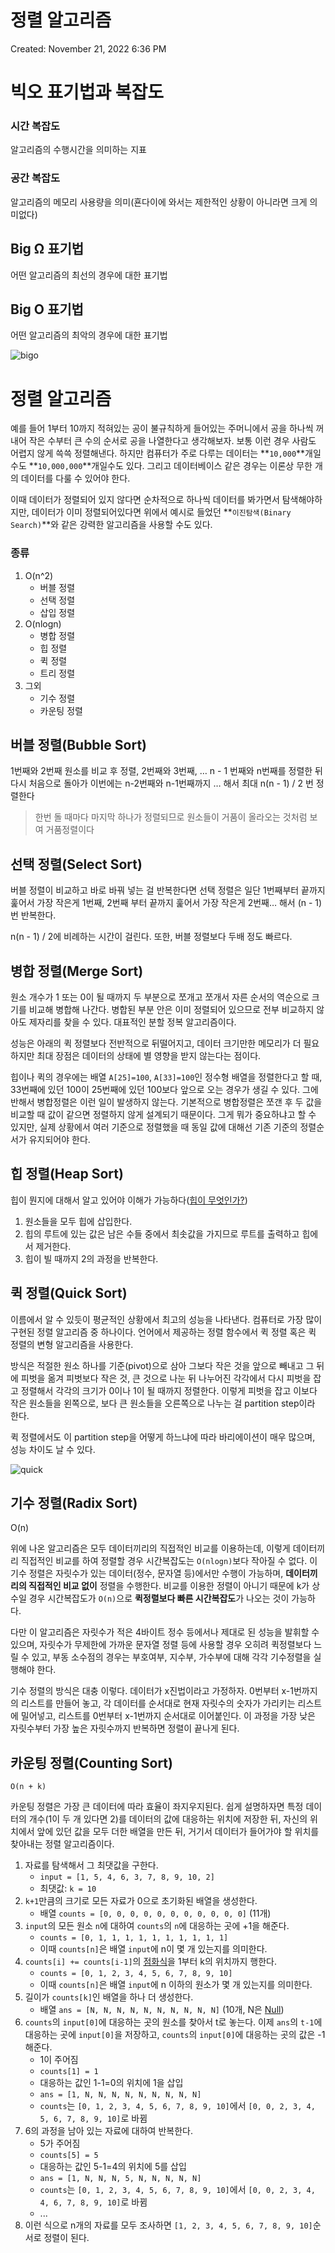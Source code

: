 # 정렬 알고리즘

Created: November 21, 2022 6:36 PM

# 빅오 표기법과 복잡도

### 시간 복잡도

알고리즘의 수행시간을 의미하는 지표

### 공간 복잡도

알고리즘의 메모리 사용량을 의미(횬다이에 와서는 제한적인 상황이 아니라면 크게 의미없다)

## Big **Ω 표기법**

어떤 알고리즘의 최선의 경우에 대한 표기법

## Big O 표기법

어떤 알고리즘의 최악의 경우에 대한 표기법

![bigo]([https://images.velog.io/images/zxcvbnm5288/post/2aeb4f90-952e-416d-b5ac-2d51eb0b0e97/normalbigo.jpg](https://images.velog.io/images/zxcvbnm5288/post/2aeb4f90-952e-416d-b5ac-2d51eb0b0e97/normalbigo.jpg))

# 정렬 알고리즘

예를 들어 1부터 10까지 적혀있는 공이 불규칙하게 들어있는 주머니에서 공을 하나씩 꺼내어 작은 수부터 큰 수의 순서로 공을 나열한다고 생각해보자. 보통 이런 경우 사람도 어렵지 않게 쓱쓱 정렬해낸다. 하지만 컴퓨터가 주로 다루는 데이터는 **`10,000`**개일수도 **`10,000,000`**개일수도 있다. 그리고 데이터베이스 같은 경우는 이론상 무한 개의 데이터를 다룰 수 있어야 한다.

이때 데이터가 정렬되어 있지 않다면 순차적으로 하나씩 데이터를 봐가면서 탐색해야하지만, 데이터가 이미 정렬되어있다면 위에서 예시로 들었던 **`이진탐색(Binary Search)`**와 같은 강력한 알고리즘을 사용할 수도 있다.

### 종류

1. O(n^2)
    - 버블 정렬
    - 선택 정렬
    - 삽입 정렬
2. O(nlogn)
    - 병합 정렬
    - 힙 정렬
    - 퀵 정렬
    - 트리 정렬
3. 그외
    - 기수 정렬
    - 카운팅 정렬

## 버블 정렬(Bubble Sort)

1번째와 2번째 원소를 비교 후 정렬, 2번째와 3번째, … n - 1 번째와 n번째를 정렬한 뒤 다시 처음으로 돌아가 이번에는 n-2번째와 n-1번째까지 … 해서 최대 n(n - 1) / 2 번 정렬한다

> 한번 돌 때마다 마지막 하나가 정렬되므로 원소들이 거품이 올라오는 것처럼 보여 거품정렬이다
> 

## 선택 정렬(Select Sort)

버블 정렬이 비교하고 바로 바꿔 넣는 걸 반복한다면 선택 정렬은 일단 1번째부터 끝까지 훑어서 가장 작은게 1번째, 2번째 부터 끝까지 훑어서 가장 작은게 2번째… 해서 (n - 1)번 반복한다.

n(n - 1) / 2에 비례하는 시간이 걸린다. 또한, 버블 정렬보다 두배 정도 빠르다.

## 병합 정렬(Merge Sort)

원소 개수가 1 또는 0이 될 때까지 두 부분으로 쪼개고 쪼개서 자른 순서의 역순으로 크기를 비교해 병합해 나간다. 병합된 부분 안은 이미 정렬되어 있으므로 전부 비교하지 않아도 제자리를 찾을 수 있다. 대표적인 분할 정복 알고리즘이다.

성능은 아래의 퀵 정렬보다 전반적으로 뒤떨어지고, 데이터 크기만한 메모리가 더 필요하지만 최대 장점은 데이터의 상태에 별 영향을 받지 않는다는 점이다.

힙이나 퀵의 경우에는 배열 `A[25]=100`, `A[33]=100`인 정수형 배열을 정렬한다고 할 때, 33번째에 있던 100이 25번째에 있던 100보다 앞으로 오는 경우가 생길 수 있다. 그에 반해서 병합정렬은 이런 일이 발생하지 않는다. 기본적으로 병합정렬은 쪼갠 후 두 값을 비교할 때 값이 같으면 정렬하지 않게 설계되기 때문이다. 그게 뭐가 중요하냐고 할 수 있지만, 실제 상황에서 여러 기준으로 정렬했을 때 동일 값에 대해선 기존 기준의 정렬순서가 유지되어야 한다.

## 힙 정렬(Heap Sort)

힙이 뭔지에 대해서 알고 있어야 이해가 가능하다([힙이 무엇인가?](https://ko.wikipedia.org/wiki/%ED%9E%99_(%EC%9E%90%EB%A3%8C_%EA%B5%AC%EC%A1%B0)))

1. 원소들을 모두 힙에 삽입한다.
2. 힙의 루트에 있는 값은 남은 수들 중에서 최솟값을 가지므로 루트를 출력하고 힙에서 제거한다.
3. 힙이 빌 때까지 2의 과정을 반복한다.

## 퀵 정렬(Quick Sort)

이름에서 알 수 있듯이 평균적인 상황에서 최고의 성능을 나타낸다. 컴퓨터로 가장 많이 구현된 정렬 알고리즘 중 하나이다. 언어에서 제공하는 정렬 함수에서 퀵 정렬 혹은 퀵 정렬의 변형 알고리즘을 사용한다.

방식은 적절한 원소 하나를 기준(pivot)으로 삼아 그보다 작은 것을 앞으로 빼내고 그 뒤에 피벗을 옮겨 피벗보다 작은 것, 큰 것으로 나눈 뒤 나누어진 각각에서 다시 피벗을 잡고 정렬해서 각각의 크기가 0이나 1이 될 때까지 정렬한다. 이렇게 피벗을 잡고 이보다 작은 원소들을 왼쪽으로, 보다 큰 원소들을 오른쪽으로 나누는 걸 partition step이라 한다. 

퀵 정렬에서도 이 partition step을 어떻게 하느냐에 따라 바리에이션이 매우 많으며, 성능 차이도 날 수 있다.

![quick]([https://w.namu.la/s/6f0ffa1ef1518eede0a12ff1bcc5bef3c3fab7048a57c85f6b4d039ae9630026b385eaad9369fbac780749d5c8ea032ce4a70e663b04bc0cc576929f24af5c7b89d1924015b709c5b3bcba25be5c7b2b155896498b7abb8b0774700c70715034b42e000818dc4bc2e88d9ac2f51a7568](https://w.namu.la/s/6f0ffa1ef1518eede0a12ff1bcc5bef3c3fab7048a57c85f6b4d039ae9630026b385eaad9369fbac780749d5c8ea032ce4a70e663b04bc0cc576929f24af5c7b89d1924015b709c5b3bcba25be5c7b2b155896498b7abb8b0774700c70715034b42e000818dc4bc2e88d9ac2f51a7568))

## 기수 정렬(Radix Sort)

O(n)

위에 나온 알고리즘은 모두 데이터끼리의 직접적인 비교를 이용하는데, 이렇게 데이터끼리 직접적인 비교를 하여 정렬할 경우 시간복잡도는 `O(nlogn)`보다 작아질 수 없다. 이 기수 정렬은 자릿수가 있는 데이터(정수, 문자열 등)에서만 수행이 가능하며, **데이터끼리의 직접적인 비교 없이** 정렬을 수행한다. 비교를 이용한 정렬이 아니기 때문에 k가 상수일 경우 시간복잡도가 `O(n)`으로 **퀵정렬보다 빠른 시간복잡도**가 나오는 것이 가능하다.

다만 이 알고리즘은 자릿수가 적은 4바이트 정수 등에서나 제대로 된 성능을 발휘할 수 있으며, 자릿수가 무제한에 가까운 문자열 정렬 등에 사용할 경우 오히려 퀵정렬보다 느릴 수 있고, 부동 소수점의 경우는 부호여부, 지수부, 가수부에 대해 각각 기수정렬을 실행해야 한다.

기수 정렬의 방식은 대충 이렇다. 데이터가 x진법이라고 가정하자. 0번부터 x-1번까지의 리스트를 만들어 놓고, 각 데이터를 순서대로 현재 자릿수의 숫자가 가리키는 리스트에 밀어넣고, 리스트를 0번부터 x-1번까지 순서대로 이어붙인다. 이 과정을 가장 낮은 자릿수부터 가장 높은 자릿수까지 반복하면 정렬이 끝나게 된다.

## 카운팅 정렬(Counting Sort)

`O(n + k)`

카운팅 정렬은 가장 큰 데이터에 따라 효율이 좌지우지된다. 쉽게 설명하자면 특정 데이터의 개수(1이 두 개 있다면 2)를 데이터의 값에 대응하는 위치에 저장한 뒤, 자신의 위치에서 앞에 있던 값을 모두 더한 배열을 만든 뒤, 거기서 데이터가 들어가야 할 위치를 찾아내는 정렬 알고리즘이다.

1. 자료를 탐색해서 그 최댓값을 구한다.
    - `input = [1, 5, 4, 6, 3, 7, 8, 9, 10, 2]`
    - 최댓값: `k = 10`
2. `k+1`만큼의 크기로 모든 자료가 0으로 초기화된 배열을 생성한다.
    - 배열 `counts = [0, 0, 0, 0, 0, 0, 0, 0, 0, 0, 0]` (11개)
3. `input`의 모든 원소 `n`에 대하여 `counts`의 `n`에 대응하는 곳에 +1을 해준다.
    - `counts = [0, 1, 1, 1, 1, 1, 1, 1, 1, 1, 1]`
    - 이때 `counts[n]`은 배열 `input`에 n이 몇 개 있는지를 의미한다.
4. `counts[i] += counts[i-1]`의 [점화식](https://namu.wiki/w/%EC%A0%90%ED%99%94%EC%8B%9D)을 1부터 k의 위치까지 행한다.
    - `counts = [0, 1, 2, 3, 4, 5, 6, 7, 8, 9, 10]`
    - 이때 `counts[n]`은 배열 `input`에 n 이하의 원소가 몇 개 있는지를 의미한다.
5. 길이가 `counts[k]`인 배열을 하나 더 생성한다.
    - 배열 `ans = [N, N, N, N, N, N, N, N, N, N]` (10개, N은 [Null](https://namu.wiki/w/Null#s-2))
6. `counts`의 `input[0]`에 대응하는 곳의 원소를 찾아서 t로 놓는다. 이제 `ans`의 `t-1`에 대응하는 곳에 `input[0]`을 저장하고, `counts`의 `input[0]`에 대응하는 곳의 값은 -1 해준다.
    - 1이 주어짐
    - `counts[1] = 1`
    - 대응하는 값인 1-1=0의 위치에 1을 삽입
    - `ans = [1, N, N, N, N, N, N, N, N, N]`
    - `counts`는 `[0, 1, 2, 3, 4, 5, 6, 7, 8, 9, 10]`에서 `[0, 0, 2, 3, 4, 5, 6, 7, 8, 9, 10]`로 바뀜
7. 6의 과정을 남아 있는 자료에 대하여 반복한다.
    - 5가 주어짐
    - `counts[5] = 5`
    - 대응하는 값인 5-1=4의 위치에 5를 삽입
    - `ans = [1, N, N, N, 5, N, N, N, N, N]`
    - `counts`는 `[0, 1, 2, 3, 4, 5, 6, 7, 8, 9, 10]`에서 `[0, 0, 2, 3, 4, 4, 6, 7, 8, 9, 10]`로 바뀜
    - ...
8. 이런 식으로 n개의 자료를 모두 조사하면 `[1, 2, 3, 4, 5, 6, 7, 8, 9, 10]`순서로 정렬이 된다.
